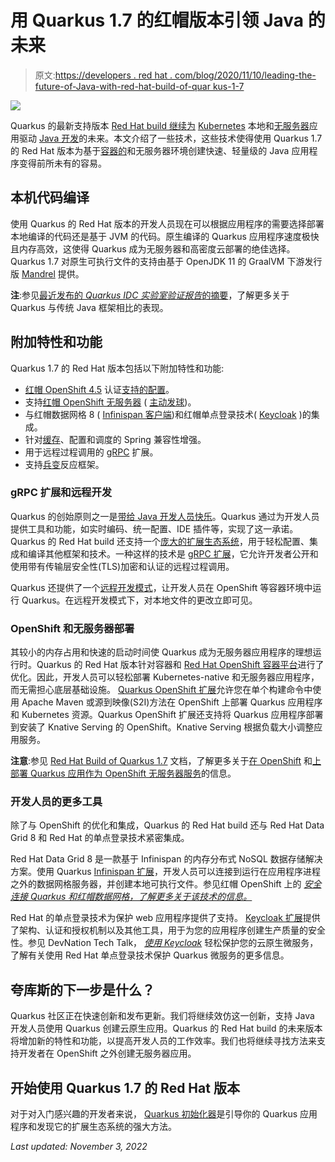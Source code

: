 # 用 Quarkus 1.7 的红帽版本引领 Java 的未来

> 原文:[https://developers . red hat . com/blog/2020/11/10/leading-the-future-of-Java-with-red-hat-build-of-quar kus-1-7](https://developers.redhat.com/blog/2020/11/10/leading-the-future-of-java-with-the-red-hat-build-of-quarkus-1-7)

![](../Images/cabb6bdef3aceef7d08d66c8c142b8fd.png)

Quarkus 的最新支持版本 [Red Hat build 继续为](https://developers.redhat.com/products/quarkus/getting-started) [Kubernetes](https://developers.redhat.com/topics/kubernetes) 本地和[无服务器](https://www.redhat.com/en/topics/cloud-native-apps/what-is-serverless)应用驱动 [Java 开发](https://developers.redhat.com/topics/enterprise-java)的未来。本文介绍了一些技术，这些技术使得使用 Quarkus 1.7 的 Red Hat 版本为基于[容器的](https://developers.redhat.com/topics/containers)和无服务器环境创建快速、轻量级的 Java 应用程序变得前所未有的容易。

## 本机代码编译

使用 Quarkus 的 Red Hat 版本的开发人员现在可以根据应用程序的需要选择部署本地编译的代码还是基于 JVM 的代码。原生编译的 Quarkus 应用程序速度极快且内存高效，这使得 Quarkus 成为无服务器和高密度云部署的绝佳选择。Quarkus 1.7 对原生可执行文件的支持由基于 OpenJDK 11 的 GraalVM 下游发行版 [Mandrel](https://developers.redhat.com/blog/2020/06/05/mandrel-a-community-distribution-of-graalvm-for-the-red-hat-build-of-quarkus/) 提供。

**注**:参见[最近发布的 *Quarkus IDC 实验室验证报告*的摘要](https://www.redhat.com/en/blog/key-findings-idc-red-hat-quarkus-lab-validation)，了解更多关于 Quarkus 与传统 Java 框架相比的表现。

## 附加特性和功能

Quarkus 1.7 的 Red Hat 版本包括以下附加特性和功能:

*   [红帽 OpenShift 4.5](https://developers.redhat.com/blog/2020/07/16/improved-navigation-in-the-openshift-4-5-developer-perspective#) 认证[支持的配置](https://access.redhat.com/articles/4966181)。
*   支持[红帽 OpenShift 无服务器](https://developers.redhat.com/topics/serverless-architecture) ( [主动发球](https://github.com/knative/serving))。
*   与红帽数据网格 8 ( [Infinispan 客户端](https://quarkus.io/guides/infinispan-client))和红帽单点登录技术( [Keycloak](https://quarkus.io/guides/security-keycloak-authorization) )的集成。
*   针对[缓存](https://quarkus.io/guides/spring-cache)、配置和调度的 Spring 兼容性增强。
*   用于远程过程调用的 [gRPC](https://quarkus.io/guides/grpc-getting-started) 扩展。
*   支持[兵变](https://quarkus.io/guides/getting-started-reactive#mutiny)反应框架。

### gRPC 扩展和远程开发

Quarkus 的创始原则之一是[带给 Java 开发人员快乐](https://quarkus.io/vision/developer-joy)。Quarkus 通过为开发人员提供工具和功能，如实时编码、统一配置、IDE 插件等，实现了这一承诺。Quarkus 的 Red Hat build 还支持一个[庞大的扩展生态系统](https://code.quarkus.io/)，用于轻松配置、集成和编译其他框架和技术。一种这样的技术是 [gRPC 扩展](https://quarkus.io/blog/quarkus-grpc/)，它允许开发者公开和使用带有传输层安全性(TLS)加密和认证的远程过程调用。

Quarkus 还提供了一个[远程开发模式](https://quarkus.io/guides/maven-tooling#remote-development-mode)，让开发人员在 OpenShift 等容器环境中运行 Quarkus。在远程开发模式下，对本地文件的更改立即可见。

### OpenShift 和无服务器部署

其较小的内存占用和快速的启动时间使 Quarkus 成为无服务器应用程序的理想运行时。Quarkus 的 Red Hat 版本针对容器和 [Red Hat OpenShift 容器平台](https://developers.redhat.com/products/openshift/overview)进行了优化。因此，开发人员可以轻松部署 Kubernetes-native 和无服务器应用程序，而无需担心底层基础设施。 [Quarkus OpenShift 扩展](https://quarkus.io/guides/deploying-to-openshift)允许您在单个构建命令中使用 Apache Maven 或源到映像(S2I)方法在 OpenShift 上部署 Quarkus 应用程序和 Kubernetes 资源。Quarkus OpenShift 扩展还支持将 Quarkus 应用程序部署到安装了 Knative Serving 的 OpenShift。Knative Serving 根据负载大小调整应用服务。

**注意**:参见 [Red Hat Build of Quarkus 1.7](https://access.redhat.com/documentation/en-us/red_hat_build_of_quarkus/1.7/) 文档，了解更多关于[在 OpenShift](https://access.redhat.com/documentation/en-us/red_hat_build_of_quarkus/1.7/html-single/deploying_your_quarkus_applications_on_red_hat_openshift_container_platform/index) 和[上部署 Quarkus 应用作为 OpenShift 无服务器服务](https://cloud.redhat.com/learn/topics/serverless)的信息。

### 开发人员的更多工具

除了与 OpenShift 的优化和集成，Quarkus 的 Red Hat build 还与 Red Hat Data Grid 8 和 Red Hat 的单点登录技术紧密集成。

Red Hat Data Grid 8 是一款基于 Infinispan 的内存分布式 NoSQL 数据存储解决方案。使用 Quarkus [Infinispan 扩展](https://quarkus.io/guides/infinispan-client)，开发人员可以连接到运行在应用程序进程之外的数据网格服务器，并创建本地可执行文件。参见红帽 OpenShift 上的 *[安全连接 Quarkus 和红帽数据网格，了解更多关于该技术的信息。](https://developers.redhat.com/blog/2020/10/15/securely-connect-quarkus-and-red-hat-data-grid-on-red-hat-openshift/)*

Red Hat 的单点登录技术为保护 web 应用程序提供了支持。 [Keycloak 扩展](https://quarkus.io/guides/security)提供了架构、认证和授权机制以及其他工具，用于为您的应用程序创建生产质量的安全性。参见 DevNation Tech Talk， *[使用 Keycloak](https://developers.redhat.com/videos/youtube/JvPBWPDQ940)* 轻松保护您的云原生微服务，了解有关使用 Red Hat 单点登录技术保护 Quarkus 微服务的更多信息。

## 夸库斯的下一步是什么？

Quarkus 社区正在快速创新和发布更新。我们将继续效仿这一创新，支持 Java 开发人员使用 Quarkus 创建云原生应用。Quarkus 的 Red Hat build 的未来版本将增加新的特性和功能，以提高开发人员的工作效率。我们也将继续寻找方法来支持开发者在 OpenShift 之外创建无服务器应用。

## 开始使用 Quarkus 1.7 的 Red Hat 版本

对于对入门感兴趣的开发者来说， [Quarkus 初始化器](http://code.quarkus.redhat.com/)是引导你的 Quarkus 应用程序和发现它的扩展生态系统的强大方法。

*Last updated: November 3, 2022*